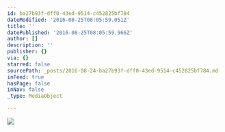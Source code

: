 ```yaml
---
id: ba27b93f-dff0-43ed-9514-c452825bf784
dateModified: '2016-08-25T08:05:59.051Z'
title: ''
datePublished: '2016-08-25T08:05:59.966Z'
author: []
description: ''
publisher: {}
via: {}
starred: false
sourcePath: _posts/2016-08-24-ba27b93f-dff0-43ed-9514-c452825bf784.md
inFeed: true
hasPage: false
inNav: false
_type: MediaObject

---
```

![](https://the-grid-user-content.s3-us-west-2.amazonaws.com/3932fb8e-495c-4b6c-9f17-2b191c6a0c52.jpg)
